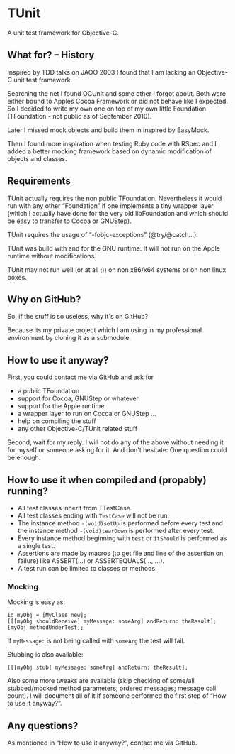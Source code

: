 TUnit
=====

A unit test framework for Objective-C.


What for? – History
-------------------

Inspired by TDD talks on JAOO 2003 I found that I am lacking an Objective-C unit test framework.

Searching the net I found OCUnit and some other I forgot about. Both were either bound to Apples
Cocoa Framework or did not behave like I expected. So I decided to write my own one on top of my own
little Foundation (TFoundation - not public as of September 2010).

Later I missed mock objects and build them in inspired by EasyMock.

Then I found more inspiration when testing Ruby code with RSpec and I added a better mocking
framework based on dynamic modification of objects and classes.


Requirements
------------

TUnit actually requires the non public TFoundation. Nevertheless it would run with any other
“Foundation” if one implements a tiny wrapper layer (which I actually have done for the very old
libFoundation and which should be easy to transfer to Cocoa or GNUStep).

TUnit requires the usage of “-fobjc-exceptions” (@try/@catch…).

TUnit was build with and for the GNU runtime. It will not run on the Apple runtime without
modifications.

TUnit may not run well (or at all ;)) on non x86/x64 systems or on non linux boxes.


Why on GitHub?
--------------

So, if the stuff is so useless, why it's on GitHub?

Because its my private project which I am using in my professional environment by cloning it as a
submodule.


How to use it anyway?
---------------------

First, you could contact me via GitHub and ask for

* a public TFoundation
* support for Cocoa, GNUStep or whatever
* support for the Apple runtime
* a wrapper layer to run on Cocoa or GNUStep …
* help on compiling the stuff
* any other Objective-C/TUnit related stuff

Second, wait for my reply. I will not do any of the above without needing it for myself or someone
asking for it. And don't hesitate: One question could be enough.


How to use it when compiled and (propably) running?
---------------------------------------------------

* All test classes inherit from TTestCase.
* All test classes ending with `TestCase` will not be run.
* The instance method `-(void)setUp` is performed before every test and the instance method
`-(void)tearDown` is performed after every test.
* Every instance method beginning with `test` or `itShould` is performed as a single test.
* Assertions are made by macros (to get file and line of the assertion on failure) like ASSERT(…) or
  ASSERTEQUALS(…, …).
* A test run can be limited to classes or methods.

### Mocking

Mocking is easy as:

    id myObj = [MyClass new];
    [[[myObj shouldReceive] myMessage: someArg] andReturn: theResult];
    [myObj methodUnderTest];

If `myMessage:` is not being called with `someArg` the test will fail.

Stubbing is also available:

    [[[myObj stub] myMessage: someArg] andReturn: theResult];

Also some more tweaks are available (skip checking of some/all stubbed/mocked method parameters;
ordered messages; message call count). I will document all of it if someone performed the first step
of “How to use it anyway?”.


Any questions?
--------------

As mentioned in “How to use it anyway?”, contact me via GitHub.
